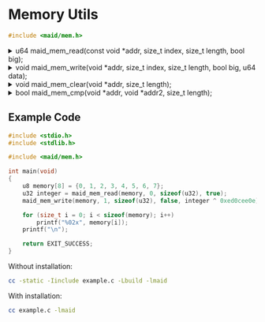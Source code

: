 <!---
 *  This file is part of libmaid
 *
 *  Libmaid is free software; you can redistribute it and/or
 *  modify it under the terms of the GNU Lesser General Public
 *  License as published by the Free Software Foundation; either
 *  version 2.1 of the License, or (at your option) any later version.
 *
 *  Libmaid is distributed in the hope that it will be useful,
 *  but WITHOUT ANY WARRANTY; without even the implied warranty of
 *  MERCHANTABILITY or FITNESS FOR A PARTICULAR PURPOSE.
 *  See the GNU Lesser General Public License for more details.
 *
 *  You should have received a copy of the GNU Lesser General Public
 *  License along with libmaid; if not, see <https://www.gnu.org/licenses/>.
--->

# Memory Utils

```c
#include <maid/mem.h>
```

<details>
<summary>u64 maid_mem_read(const void *addr, size_t index,
                           size_t length, bool big); </summary>
Reads integer from memory

### Parameters
| name   | description          |
|--------|----------------------|
| addr   | Memory to be read    |
| index  | Index of the item    |
| length | Length of every item |
| big    | Little/Big endianess |

### Return value
| case   | description   |
|--------|---------------|
| Always | Integer value |

</details>

<details>
<summary>void maid_mem_write(void *addr, size_t index,
                             size_t length, bool big, u64 data); </summary>
Writes integer to memory

### Parameters
| name   | description             |
|--------|-------------------------|
| addr   | Memory to be written on |
| index  | Index of the item       |
| length | Length of every item    |
| big    | Little/Big endianess    |
| data   | Integer value           |

</details>

<details>
<summary>void maid_mem_clear(void *addr, size_t length); </summary>
Clears memory

### Parameters
| name   | description          |
|--------|----------------------|
| addr   | Memory to be cleared |
| length | Length to clear      |

</details>

<details>
<summary>bool maid_mem_cmp(void *addr, void *addr2, size_t length); </summary>
Compares two blocks of memory

### Parameters
| name   | description       |
|--------|-------------------|
| addr   | Memory block 1    |
| addr2  | Memory block 2    |
| length | Length to compare |

</details>

## Example Code

```c
#include <stdio.h>
#include <stdlib.h>

#include <maid/mem.h>

int main(void)
{
    u8 memory[8] = {0, 1, 2, 3, 4, 5, 6, 7};
    u32 integer = maid_mem_read(memory, 0, sizeof(u32), true);
    maid_mem_write(memory, 1, sizeof(u32), false, integer ^ 0xed0cee0e);

    for (size_t i = 0; i < sizeof(memory); i++)
        printf("%02x", memory[i]);
    printf("\n");

    return EXIT_SUCCESS;
}
```

Without installation:
```sh
cc -static -Iinclude example.c -Lbuild -lmaid
```

With installation:
```sh
cc example.c -lmaid
```
